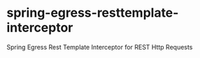 # spring-egress-resttemplate-interceptor
Spring Egress Rest Template Interceptor for REST Http Requests

